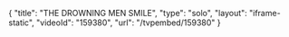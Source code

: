 {
    "title": "THE DROWNING MEN SMILE",
    "type": "solo",
    "layout": "iframe-static",
    "videoId": "159380",
    "url": "\/tvpembed\/159380"
}